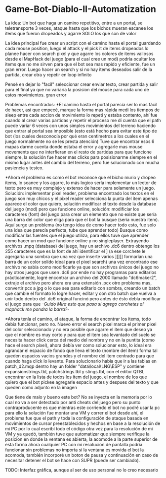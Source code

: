 # Game-Bot-Diablo-II-Automatization


La  idea: Un bot que haga un camino repetitivo, entre a un portal, se teletransporte 3 veces, ataque hasta que los bichos mueran
escanee los items que fueron dropeados y agarre SOLO los que  son de valor

La idea principal fue crear un script con el camino hasta el portal guardando cada mouse position, luego el attack y el pick it de items dropeados lo 
planee hacer con search pixel y que agarre los colores de items valiosos desde el MapHack del juego (para el cual cree un mod) podría ocultar los items que no me sirven para que el bot
sea mas rapido y eficiente, fue un gran error. Luego hacer un search y si no hay items deseados salir de la partida, crear otra y repetir en loop infinito

Pensé en dejar lo "facil" seleccionar crear enviar texto, crear partida y salir para el final ya que no variaría la posision del mouse para cada uno de estos  movimientos. gran error


Problemas encontrados:
*El camino hasta el portal parecía ser lo mas fácil de hacer, así que empecé, marque la forma mas rápida medi los tiempos de sleep entre cada accion de movimiento lo repeti y estaba contento,
ahí fue cuando al crear varias partidas y repetir el proceso me dí cuenta que el path puede variar 6 veces con unos simples movimientos del terreno haciendo que entrar
al portal sea imposible (esto está hecho para evitar este tipo de bot (los cuales desconocía por qué eran centimetros a los cuales en el juego normalmente no se les presta atención) Tuve que 
encontrar esos 6 mapas darme cuenta donde estaba el error y agregarle mas mouse movements que no interfieran en el resto de partidas para que funcione siempre, la solución fue hacer mas clicks 
para posisionarme siempre en el mismo lugar antes del cambio del terreno, pero fue solucionado con mucha pasiencia y testeo.


*Ahora el problema es como el bot reconoce que el bicho murio y dropeo items, lo scanee y los agarre, lo más logico sería implementar un 
lector de texto pero es muy complejo y extenso de hacer para solamente un juego. Solución: implementar pixel reader, problema encontrado
los textos en el juego son muy chicos y el pixel reader selecciona la punta del item apenas aparece el color que quiero, solución modificar el texto
desde la database del juego (mod) pero que funcione online, solución: modificiar los caracteres (font) del juego para crear un elemento que no existe
que sería una barra del color que eliga para que el bot la busque (sería nuestro item). Aquí surge un problema (no tengo idea de como hacer todo esto,
fue solo una idea que parecía perfecta, tube que aprender todo)
Busque como modificar las fuentes que el juego utiliza, para ellos tuve que aprender como hacer un mod que funcione online y no singleplayer.
Extrayendo archivos .mpq (database) del juego, hay un archivo .dc6 dentro obtengo los  255 caracteres que es la font
de ahí identificar el  ] (a ese corchete le agergaría una sombra que una vez que inserte varios ]]]]] formarían una barra de un color solido ideal para el pixel search) una vez encontrado
ese archivo no sabía como modificarlo ya que son archivos únicos del juego no hay otros juegos que usen .dc6 por ende no hay programas para editarlos prácticamente, logré encontrar un 
archivo del 2000 llamado "dc6maker2", extraje el archivo pero ahora era una extensión .pcx otro problema mas, convertir pcx a jpg o lo que sea para editarlo con sombra, creando un batch
que cambie el formato lo logre hacer, editar y con otro batch que vuelva a unir todo dentro del .dc6 original funcinó pero antes de ésto debía modificar el juego para que *-*Guido MIra esto que pasa si agrego corchetes al maphack me pondra la barra?*-*

*Ahora tenía el camino, el ataque, la forma de encontrar los items, todo debía funcionar, pero no. Nuevo error el search pixel marca el primer pixel del color seleccionado y no era 
posible que agarre el item que deseo ya que el nombre es muy corto y para que el item sea levantado del suelo se necesita hacer click cerca del medio del nombre y no en la puntita (como hace 
el search pixel), ahora debía ver como solucionar esto, lo ideal era agrandar el espacio de fondo que lleva el texto (nombre del item) forma tal queden espacios vacios grandes y el nombre 
del item centrado para que cuando haga click lo levante.
Para solucionarlo había que ir a las tablas en patch_d2.mqp dentro hay un folder "data\local\LNG\ESP" y contiene expansionstrings.tbl, patchstrings.tbl y stings.tbl, con el editor
QTBL encontrar en la lista de todos los item del juego, el nombre de los que quiero que el bot pickee agregarle espacio antes y despues del texto y que queden como adjunto en la imagen

Que tiene de malo y bueno este bot?
No se inyecta en la memoria por lo cual no va a ser detectado por anti cheats del juego pero su punto contraproducente es que mientras este corriendo el bot no podré usar la pc
para ello la solución fue montar una VM y correr el bot desde ahí, el problema fue que el path y toda la configuración de ataque basada en movimientos de cursor preestablecidos
y hechos en base a la resolución de mi PC por lo cual escribí todo el código otra vez para la resolución de mi VM y ya quedó, también tuve que automatizar que siempre verifique la posicion
en donde la ventana es abierta, la acomode a la parte superior de esta forma ahora cualquier PC con mi resolucion de pantalla podría funcionar sin problemas no importa si la ventana es movida
el bot la acomoda, también incorporé un boton de pausa y continuación en caso de necesitar detener el bot se hace con SUPR (puede ser cambiado).

TODO: Interfaz gráfica, aunque al ser de uso personal no lo creo necesario
